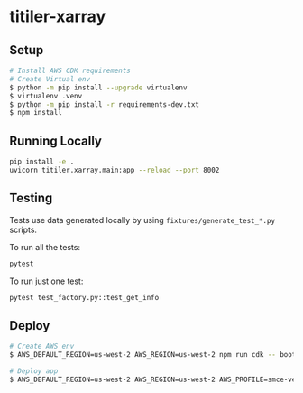 # titiler-xarray

## Setup

```bash
# Install AWS CDK requirements
# Create Virtual env
$ python -m pip install --upgrade virtualenv
$ virtualenv .venv
$ python -m pip install -r requirements-dev.txt
$ npm install
```

## Running Locally

```bash
pip install -e .
uvicorn titiler.xarray.main:app --reload --port 8002
```

## Testing

Tests use data generated locally by using `fixtures/generate_test_*.py` scripts.

To run all the tests:

```bash
pytest
```

To run just one test:

```bash
pytest test_factory.py::test_get_info
```

## Deploy

```bash
# Create AWS env
$ AWS_DEFAULT_REGION=us-west-2 AWS_REGION=us-west-2 npm run cdk -- bootstrap

# Deploy app
$ AWS_DEFAULT_REGION=us-west-2 AWS_REGION=us-west-2 AWS_PROFILE=smce-veda-mfa npm run cdk -- deploy
```
